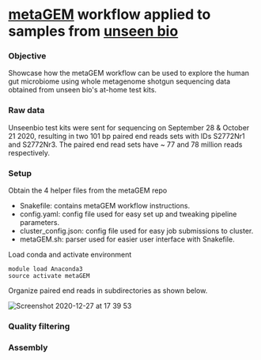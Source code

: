 # [metaGEM](https://github.com/franciscozorrilla/metaGEM/) workflow applied to samples from [unseen bio](https://unseenbio.com/)

### Objective
Showcase how the metaGEM workflow can be used to explore the human gut microbiome using whole metagenome shotgun sequencing data obtained from unseen bio's at-home test kits.

### Raw data
Unseenbio test kits were sent for sequencing on September 28 & October 21 2020, resulting in two 101 bp paired end reads sets with IDs S2772Nr1 and S2772Nr3. The paired end read sets have ~ 77 and 78 million reads respectively.

### Setup

Obtain the 4 helper files from the metaGEM repo 
* Snakefile: contains metaGEM workflow instructions.
* config.yaml: config file used for easy set up and tweaking pipeline parameters.
* cluster_config.json: config file used for easy job submissions to cluster.
* metaGEM.sh: parser used for easier user interface with Snakefile.

Load conda and activate environment
```
module load Anaconda3
source activate metaGEM
```

Organize paired end reads in subdirectories as shown below.

![Screenshot 2020-12-27 at 17 39 53](https://user-images.githubusercontent.com/35606471/103176555-90eb3900-486a-11eb-970d-4603a279f31f.png)

### Quality filtering

### Assembly
